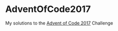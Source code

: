 # AdventOfCode2017
My solutions to the [Advent of Code 2017](https://adventofcode.com/2017) Challenge
